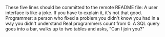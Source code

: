 These five lines should be committed to the remote README file:
A user interface is like a joke. If you have to explain it, it's not that good.
Programmer: a person who fixed a problem you didn't know you had in a way you didn't understand
Real programmers count from 0.
A SQL query goes into a bar, walks up to two tables and asks, "Can I join you?"
